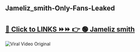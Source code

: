 
 ## Jameliz_smith-Only-Fans-Leaked

# <h2><a href="https://clipsfans.com/Jameliz_smith&ref=git">🔗 Click to LINKS ⏩⏩ 👉 🟢 Jameliz smith </a></h2>

<a href="https://clipsfans.com/Jameliz_smith&ref=git" rel="nofollow" data-target="animated-image.originalLink"><img src="https://i.ibb.co.com/xMMVF88/686577567.gif" alt="Viral Video Original" style="max-width: 100%; display: inline-block;" data-target="animated-image.originalImage"></a>
